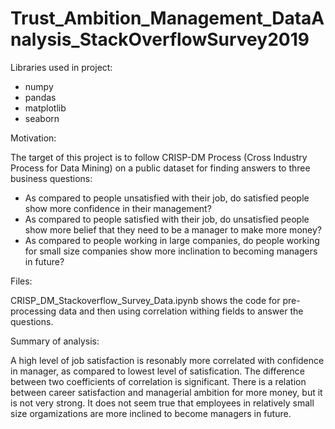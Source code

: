 # Trust_Ambition_Management_DataAnalysis_StackOverflowSurvey2019

Libraries used in project: 

- numpy
- pandas
- matplotlib
- seaborn


Motivation:

The target of this project is to follow CRISP-DM Process (Cross Industry Process for Data Mining) on a public dataset for finding answers to three business questions: 

- As compared to people unsatisfied with their job, do satisfied people show more confidence in their management? 
- As compared to people satisfied with their job, do unsatisfied people show more belief that they need to be a manager to make more money? 
- As compared to people working in large companies, do people working for small size companies show more inclination to becoming managers in future? 


Files:

CRISP_DM_Stackoverflow_Survey_Data.ipynb shows the code for pre-processing data and then using correlation withing fields to answer the questions. 

Summary of analysis:

A high level of job satisfaction is resonably more correlated with confidence in manager, as compared to lowest level of satisfication. The difference between two coefficients of correlation is significant. There is a relation between career satisfaction and managerial ambition for more money, but it is not very strong. It does not seem true that employees in relatively small size orgamizations are more inclined to become managers in future. 

